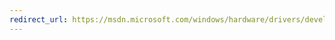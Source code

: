 ```yaml
---
redirect_url: https://msdn.microsoft.com/windows/hardware/drivers/develop/deploying-a-driver-to-a-test-computer
---
```


